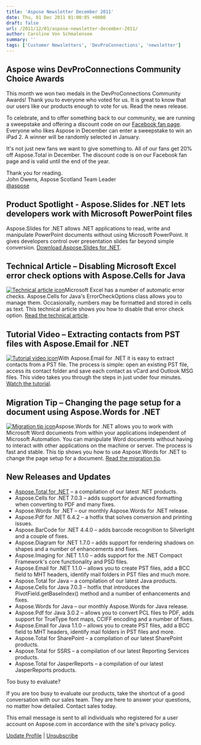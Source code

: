 ```yaml
---
title: 'Aspose Newsletter December 2011'
date: Thu, 01 Dec 2011 01:00:05 +0000
draft: false
url: /2011/12/01/aspose-newsletter-december-2011/
author: Caroline Von Schmalensee
summary: ''
tags: ['Customer Newsletters', 'DevProConnections', 'newsletter']
---
```


## Aspose wins DevProConnections Community Choice Awards

This month we won two medals in the DevProConnections Community Awards! Thank you to everyone who voted for us. It is great to know that our users like our products enough to vote for us. Read the news release.

To celebrate, and to offer something back to our community, we are running a sweepstake and offering a discount code on our [Facebook fan page][1]. Everyone who likes Aspose in December can enter a sweepstake to win an iPad 2. A winner will be randomly selected in January.

[](https://www.facebook.com/#!/pages/Aspose/21217093093?sk=app_128953167177144)It's not just new fans we want to give something to. All of our fans get 20% off Aspose.Total in December. The discount code is on our Facebook fan page and is valid until the end of the year.

Thank you for reading.  
John Owens, Aspose Scotland Team Leader  
[@aspose][2]

## Product Spotlight - Aspose.Slides for .NET lets developers work with Microsoft PowerPoint files

[](https://blog.aspose.com/)Aspose.Slides for .NET allows .NET applications to read, write and manipulate PowerPoint documents without using Microsoft PowerPoint. It gives developers control over presentation slides far beyond simple conversion. [Download Aspose.Slides for .NET][3].

## Technical Article – Disabling Microsoft Excel error check options with Aspose.Cells for Java

[![Technical article icon][4]](https://www.aspose.cloud/templates/aspose/App_Themes/V3/images/total/272x272/aspose_total-for-net.png)Microsoft Excel has a number of automatic error checks. Aspose.Cells for Java's ErrorCheckOptions class allows you to manage them. Occasionally, numbers may be formatted and stored in cells as text. This technical article shows you how to disable that error check option. [Read the technical article][5].

## Tutorial Video – Extracting contacts from PST files with Aspose.Email for .NET

[![Tutorial video icon][6]](https://www.aspose.cloud/templates/aspose/App_Themes/V3/images/total/272x272/aspose_total-for-net.png)With Aspose.Email for .NET it is easy to extract contacts from a PST file. The process is simple: open an existing PST file, access its contact folder and save each contact as vCard and Outlook MSG files. This video takes you through the steps in just under four minutes. [Watch the tutorial][7].

## Migration Tip – Changing the page setup for a document using Aspose.Words for .NET

[![Migration tip icon][8]](https://www.aspose.com/templates/aspose/App_Themes/V3/images/words/272x272/aspose_words-for-net.png)Aspose.Words for .NET allows you to work with Microsoft Word documents from within your applications independent of Microsoft Automation. You can manipulate Word documents without having to interact with other applications on the machine or server. The process is fast and stable. This tip shows you how to use Aspose.Words for .NET to change the page setup for a document. [Read the migration tip][9].

## New Releases and Updates

*   [Aspose.Total for .NET][10] – a compilation of our latest .NET products.
*   Aspose.Cells for .NET 7.0.3 – adds support for advanced formatting when converting to PDF and many fixes.
*   Aspose.Words for .NET – our monthly Aspose.Words for .NET release.
*   Aspose.Pdf for .NET 6.4.2 – a hotfix that solves conversion and printing issues.
*   Aspose.BarCode for .NET 4.4.0 – adds barcode recognition to Silverlight and a couple of fixes.
*   Aspose.Diagram for .NET 1.7.0 – adds support for rendering shadows on shapes and a number of enhancements and fixes.
*   Aspose.Imaging for .NET 1.1.0 – adds support for the .NET Compact Framework's core functionality and PSD files.
*   Aspose.Email for .NET 1.1.0 – allows you to create PST files, add a BCC field to MHT headers, identify mail folders in PST files and much more.
*   Aspose.Total for Java – a compilation of our latest Java products.
*   Aspose.Cells for Java 7.0.3 – hotfix that introduces the PivotField.getBaseIndex() method and a number of enhancements and fixes.
*   Aspose.Words for Java – our monthly Aspose.Words for Java release.
*   Aspose.Pdf for Java 3.0.2 – allows you to convert PCL files to PDF, adds support for TrueType font maps, CCIFF encoding and a number of fixes.
*   Aspose.Email for Java 1.1.0 – allows you to create PST files, add a BCC field to MHT headers, identify mail folders in PST files and more.
*   Aspose.Total for SharePoint – a compilation of our latest SharePoint products.
*   Aspose.Total for SSRS – a compilation of our latest Reporting Services products.
*   Aspose.Total for JasperReports – a compilation of our latest JasperReports products.

Too busy to evaluate?

If you are too busy to evaluate our products, take the shortcut of a good conversation with our sales team. They are here to answer your questions, no matter how detailed. Contact sales today.

This email message is sent to all individuals who registered for a user account on Aspose.com in accordance with the site's privacy policy.

[Update Profile][11] | [Unsubscribe][12]




[1]: https://www.facebook.com/#!/pages/Aspose/21217093093?sk=app_128953167177144
[2]: http://twitter.com/#!/aspose
[3]: https://blog.aspose.com/
[4]: https://www.aspose.cloud/templates/aspose/App_Themes/V3/images/email/272x272/aspose_email-for-android.png
[5]: https://www.aspose.cloud/templates/aspose/App_Themes/V3/images/total/272x272/aspose_total-for-net.png
[6]: https://www.aspose.cloud/templates/aspose/App_Themes/V3/images/email/272x272/aspose_email-for-android.png
[7]: https://www.aspose.cloud/templates/aspose/App_Themes/V3/images/total/272x272/aspose_total-for-net.png
[8]: https://www.aspose.cloud/templates/aspose/App_Themes/V3/images/email/272x272/aspose_email-for-net.png
[9]: https://www.aspose.com/templates/aspose/App_Themes/V3/images/words/272x272/aspose_words-for-net.png
[10]: https://www.aspose.cloud/templates/aspose/App_Themes/V3/images/barcode/272x272/aspose_barcode-for-net.png
[11]: https://www.aspose.com/
[12]: http://www.aspose.com/NewsLetter/RemoveMe.aspx?UserID=[UserID]



